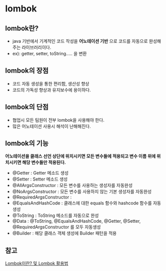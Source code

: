 lombok
======

lombok란?
------------

* java 기반에서 기계적인 코드 작성을 __어노테이션 기반__ 으로 코드를 자동으로 완성해주는 라이브러리이다.
* ex): getter, setter, toString..... 을 변환

lombok의 장점
------------

* 코드 자동 생성을 통한 편리함, 생산성 향상
* 코드의 가독성 향상과 유지보수에 용이하다.

lombok의 단점
------------

* 협업시 모든 팀원이 전부 lombok을 사용해야 한다.
* 많은 어노테이션 사용시 해석이 난해해진다.

lombok의 기능
------------
__어노테이션을 클래스 선언 상단에 위치시키면 모든 변수들에 적용되고 변수 이름 위에 위치시키면 해당 변수들만 적용된다.__

* @Getter : Getter 메소드 생성
* @Setter : Setter 메소드 생성
* @AllArgsConstructor : 모든 변수를 사용하는 생성자를 자동완성
* @NoArgsConstructor : 모든 변수를 사용하지 않는 기본 생성자를 자동완성
* @RequiredArgsConstructor :
* @EqualsAndHashCode : 클래스에 대한 equals 함수와 hashcode 함수를 자동생성
* @ToString : ToString 메소드를 자동으로 완성
* @Data : @ToString, @EqualsAndHashCode, @Getter, @Setter, @RequiredArgsConstructor 를 모두 자동생성
* @Builder : 해당 클래스 객체 생성에 Builder 패턴을 적용

참고
--------
[Lombok이란? 및 Lombok 활용법](https://mangkyu.tistory.com/78)     
